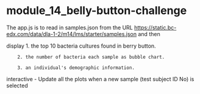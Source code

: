 # module_14_belly-button-challenge


The app.js is to read in samples.json from the URL https://static.bc-edx.com/data/dla-1-2/m14/lms/starter/samples.json and then

display 1. the top 10 bacteria cultures found in berry button.

        2. the number of bacteria each sample as bubble chart.

        3. an individual's demographic information.

interactive  - Update all the plots when a new sample (test subject ID No) is selected

